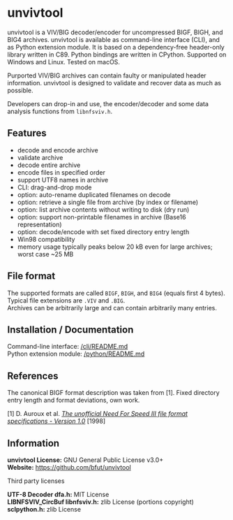 # unvivtool
unvivtool is a VIV/BIG decoder/encoder for uncompressed BIGF, BIGH, and BIG4 archives.
unvivtool is available as command-line interface (CLI), and as Python extension module.
It is based on a dependency-free header-only library written in C89.
Python bindings are written in CPython.
Supported on Windows and Linux. Tested on macOS.

Purported VIV/BIG archives can contain faulty or manipulated header information.
unvivtool is designed to validate and recover data as much as possible.

Developers can drop-in and use, the encoder/decoder and some data analysis functions from ``libnfsviv.h``.

## Features
* decode and encode archive
* validate archive
* decode entire archive
* encode files in specified order
* support UTF8 names in archive
* CLI: drag-and-drop mode
* option: auto-rename duplicated filenames on decode
* option: retrieve a single file from archive (by index or filename)
* option: list archive contents without writing to disk (dry run)
* option: support non-printable filenames in archive (Base16 representation)
* option: decode/encode with set fixed directory entry length
* Win98 compatibility
* memory usage typically peaks below 20 kB even for large archives; worst case ~25 MB

## File format
The supported formats are called ``BIGF``, ``BIGH``, and ``BIG4`` (equals first 4 bytes).<br/>
Typical file extensions are ``.VIV`` and ``.BIG``.<br/>
Archives can be arbitrarily large and can contain arbitrarily many entries.

## Installation / Documentation
Command-line interface: [/cli/README.md](/cli/README.md)<br/>
Python extension module: [/python/README.md](/python/README.md)

## References
The canonical BIGF format description was taken from [1].
Fixed directory entry length and format deviations, own work.

[1] D. Auroux et al. [_The unofficial Need For Speed III file format specifications - Version 1.0_](/references/unofficial_nfs3_file_specs_10.txt) [1998]

## Information
__unvivtool License:__ GNU General Public License v3.0+<br/>
__Website:__ <https://github.com/bfut/unvivtool>

Third party licenses

__UTF-8 Decoder dfa.h:__ MIT License<br/>
__LIBNFSVIV_CircBuf libnfsviv.h:__ zlib License (portions copyright)<br/>
__sclpython.h:__ zlib License
